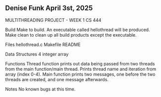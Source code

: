 Denise Funk
April 3st, 2025
----------------------------------------------------------
MULTITHREADING PROJECT - WEEK 1 CS 444

Build
    Make to build. An executable called hellothread will be produced.
    Make clean to clean up all build products except the executable.

Files
    hellothread.c
    Makefile
    README  
    
Data Structures
    4 integer array

Functions
    Thread function prints out data being passed from two threads from the main function/main thread. Prints thread name and iteration from array (index 0-4). Main function prints two messages, one before the two threads are created, and one message afterwards. 

Notes
    No known bugs at this time.